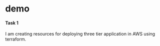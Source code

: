 # demo
#### Task 1

I am creating resources for deploying three tier application in AWS using terraform. 